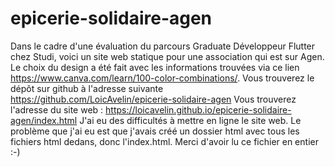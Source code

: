 # epicerie-solidaire-agen
Dans le cadre d'une évaluation du parcours Graduate Développeur Flutter chez Studi, voici un site web statique pour une association qui est sur Agen.
Le choix du design a été fait avec les informations trouvées via ce lien https://www.canva.com/learn/100-color-combinations/.
Vous trouverez le dépôt sur github à l'adresse suivante https://github.com/LoicAvelin/epicerie-solidaire-agen
Vous trouverez l'adresse du site web : https://loicavelin.github.io/epicerie-solidaire-agen/index.html
J'ai eu des difficultés à mettre en ligne le site web. Le problème que j'ai eu est que j'avais créé un dossier html avec tous les fichiers html dedans, donc l'index.html.
Merci d'avoir lu ce fichier en entier :-)
